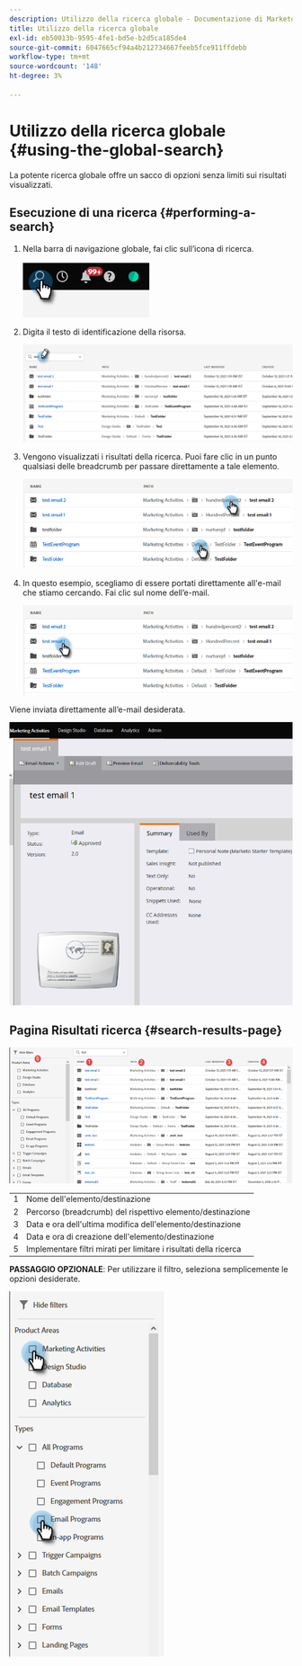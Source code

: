 ```yaml
---
description: Utilizzo della ricerca globale - Documentazione di Marketo - Documentazione del prodotto
title: Utilizzo della ricerca globale
exl-id: eb50013b-9595-4fe1-bd5e-b2d5ca185de4
source-git-commit: 6047665cf94a4b212734667feeb5fce911ffdebb
workflow-type: tm+mt
source-wordcount: '148'
ht-degree: 3%

---
```


# Utilizzo della ricerca globale {#using-the-global-search}

La potente ricerca globale offre un sacco di opzioni senza limiti sui risultati visualizzati.

## Esecuzione di una ricerca {#performing-a-search}

1. Nella barra di navigazione globale, fai clic sull’icona di ricerca.

   ![](assets/using-the-global-search-1.png)

1. Digita il testo di identificazione della risorsa.

   ![](assets/using-the-global-search-2.png)

1. Vengono visualizzati i risultati della ricerca. Puoi fare clic in un punto qualsiasi delle breadcrumb per passare direttamente a tale elemento.

   ![](assets/using-the-global-search-3.png)

1. In questo esempio, scegliamo di essere portati direttamente all&#39;e-mail che stiamo cercando. Fai clic sul nome dell’e-mail.

   ![](assets/using-the-global-search-4.png)

Viene inviata direttamente all’e-mail desiderata.

![](assets/using-the-global-search-5.png)

## Pagina Risultati ricerca {#search-results-page}

![](assets/using-the-global-search-6.png)

<table> 
 <tbody>
  <tr>
   <td>1</td> 
   <td>Nome dell'elemento/destinazione</td> 
  </tr>
  <tr>
   <td>2</td> 
   <td>Percorso (breadcrumb) del rispettivo elemento/destinazione</td> 
  </tr>
  <tr>
   <td>3</td> 
   <td>Data e ora dell'ultima modifica dell'elemento/destinazione</td> 
  </tr>
  <tr>
   <td>4</td> 
   <td>Data e ora di creazione dell'elemento/destinazione</td> 
  </tr>
  <tr>
   <td>5</td> 
   <td>Implementare filtri mirati per limitare i risultati della ricerca</td> 
  </tr>
 </tbody>
</table>

**PASSAGGIO OPZIONALE**: Per utilizzare il filtro, seleziona semplicemente le opzioni desiderate.

![](assets/using-the-global-search-7.png)
